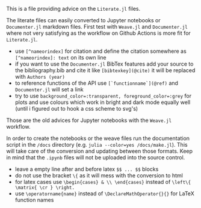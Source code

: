 This is a file providing advice on the `Literate.jl` files.

The literate files can easily converted to Jupyter notebooks or `Documenter.jl` markdown files.
First test with `Weave.jl` and `Documenter.jl` where not very satisfying as the workflow on Github Actions is more fit for `Literate.jl`.

- use `[^nameorindex]` for citation and define the citation somewhere as `[^nameorindex]: text` on its own line
- if you want to use the `Documenter.jl` BibTex features add your source to the bibliography.bib and cite it like `[bibtexkey](@cite)` it will be replaced with `Authors (year)`
- to reference functions of the API use ``[`functionname`](@ref)`` and `Documenter.jl` will set a link
- try to use `background_color=:transparent, foreground_color=:grey` for plots and use colours which work in bright and dark mode equally well (until i figured out to hook a css scheme to svg's)


Those are the old advices for Jupyter notebooks with the `Weave.jl` workflow.

In order to create the notebooks or the weave files run the documentation script in the `/docs` directory (e.g. `julia --color=yes /docs/make.jl`).
This will take care of the conversion and updating between those formats.
Keep in mind that the `.ipynb` files will not be uploaded into the source control.

- leave a empty line after and before latex `$$ ... $$` blocks
- do not use the bracket `\{` as it will mess with the conversion to html
- for latex cases use `\begin{cases} & \\ \end{cases}` instead of `\left\{ \matrix{ \cr } \right.`
- use `\operatorname{name}` instead of `\DeclareMathOperator{}{}` for LaTeX function names
